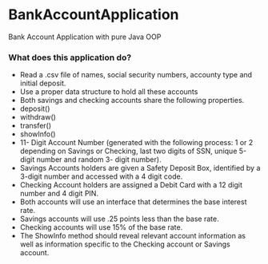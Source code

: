 # BankAccountApplication
Bank Account Application with pure Java OOP

<h3> What does this application do? </h3>

<body>
  
  <ul>
    
   <li>Read a .csv file of names, social security numbers, accounty type and initial deposit. </il>
    
   <li>Use a proper data structure to hold all these accounts </il>
    
   <li>Both savings and checking accounts share the following properties. </il>
    
   <li> deposit() </il>
   <li> withdraw() </il>
   <li> transfer() </il>
   <li> showInfo() </il>
    
   <li>11- Digit Account Number (generated with the following process: 1 or 2 depending on Savings or Checking, 
      last two digits of SSN, unique 5-digit number and random 3- digit number). </il>
    
   <li>Savings Accounts holders are given a Safety Deposit Box, identified by a 3-digit number and accessed with a 4 digit code.</il>
    
   <li>Checking Account holders are assigned a Debit Card with a 12 digit number and 4 digit PIN. </il>
    
   <li>Both accounts will use an interface that determines the base interest rate. </il>
    
   <li>Savings accounts will use .25 points less than the base rate.</il>
    
   <li>Checking accounts will use 15% of the base rate. </il>
    
   <li>The ShowInfo method should reveal relevant account information as well as information specific to the Checking account or Savings account. </il>
    
  </ul>
      
  </body>
